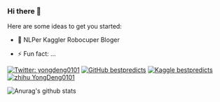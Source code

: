 ### Hi there 👋


Here are some ideas to get you started:

- 🔭 NLPer Kaggler Robocuper Bloger 

- ⚡ Fun fact: ...


[![Twitter: yongdeng0101](https://img.shields.io/twitter/follow/yongdeng0101?style=social)](https://twitter.com/yongdeng0101)
[![GitHub bestpredicts](https://img.shields.io/github/followers/bestpredicts?label=follow&style=social)](https://github.com/bestpredicts)
[![Kaggle bestpredicts](https://img.shields.io/badge/Kaggle-blue.svg)](https://www.kaggle.com/bestpredict)
[![zhihu YongDeng0101](https://img.shields.io/badge/知乎--_.svg?style=social&logo=zhihu)](https://www.zhihu.com/people/YongDeng0101)


![Anurag's github stats](https://github-readme-stats.vercel.app/api?username=bestpredicts&show_icons=true&theme=radical)
